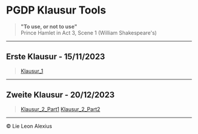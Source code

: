 # PGDP Klausur Tools
> **"To use, or not to use"** <br>
> Prince Hamlet in Act 3, Scene 1 (William Shakespeare's)
-----------------------------
## Erste Klausur - 15/11/2023
> [Klausur_1](src%2FKlausur_1)

------------------------------
## Zweite Klausur - 20/12/2023
> [Klausur_2_Part1](src%2FKlausur_2_Part1)
> [Klausur_2_Part2](src%2FKlausur_2_Part2)

------------------------------

© Lie Leon Alexius